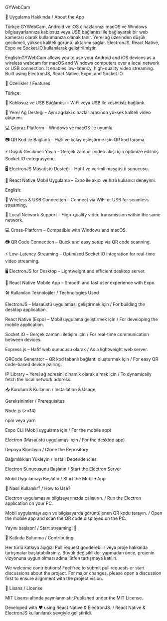 GYWebCam

📖 Uygulama Hakkında / About the App

Türkçe:GYWebCam, Android ve iOS cihazlarınızı macOS ve Windows bilgisayarlarınıza kablosuz veya USB bağlantısı ile bağlayarak bir web kamerası olarak kullanmanıza olanak tanır. Yerel ağ üzerinden düşük gecikmeli, yüksek kaliteli görüntü aktarımı sağlar. ElectronJS, React Native, Expo ve Socket.IO kullanılarak geliştirilmiştir.

English:GYWebCam allows you to use your Android and iOS devices as a wireless webcam for macOS and Windows computers over a local network or USB connection. It enables low-latency, high-quality video streaming. Built using ElectronJS, React Native, Expo, and Socket.IO.

🚀 Özellikler / Features

Türkçe:

📡 Kablosuz ve USB Bağlantısı – WiFi veya USB ile kesintisiz bağlantı.

🔗 Yerel Ağ Desteği – Aynı ağdaki cihazlar arasında yüksek kaliteli video aktarımı.

💻 Çapraz Platform – Windows ve macOS ile uyumlu.

📷 QR Kod ile Bağlantı – Hızlı ve kolay eşleştirme için QR kod tarama.

⚡ Düşük Gecikmeli Yayın – Gerçek zamanlı video akışı için optimize edilmiş Socket.IO entegrasyonu.

🖥 ElectronJS Masaüstü Desteği – Hafif ve verimli masaüstü sunucusu.

📱 React Native Mobil Uygulama – Expo ile akıcı ve hızlı kullanıcı deneyimi.

English:

📡 Wireless & USB Connection – Connect via WiFi or USB for seamless streaming.

🔗 Local Network Support – High-quality video transmission within the same network.

💻 Cross-Platform – Compatible with Windows and macOS.

📷 QR Code Connection – Quick and easy setup via QR code scanning.

⚡ Low-Latency Streaming – Optimized Socket.IO integration for real-time video streaming.

🖥 ElectronJS for Desktop – Lightweight and efficient desktop server.

📱 React Native Mobile App – Smooth and fast user experience with Expo.

🛠️ Kullanılan Teknolojiler / Technologies Used

ElectronJS – Masaüstü uygulaması geliştirmek için / For building the desktop application.

React Native (Expo) – Mobil uygulama geliştirmek için / For developing the mobile application.

Socket.IO – Gerçek zamanlı iletişim için / For real-time communication between devices.

Express.js – Hafif web sunucusu olarak / As a lightweight web server.

QRCode Generator – QR kod tabanlı bağlantı oluşturmak için / For easy QR code-based device pairing.

IP Library – Yerel ağ adresini dinamik olarak almak için / To dynamically fetch the local network address.

📥 Kurulum & Kullanım / Installation & Usage

Gereksinimler / Prerequisites

Node.js (>=14)

npm veya yarn

Expo CLI (Mobil uygulama için / For the mobile app)

Electron (Masaüstü uygulaması için / For the desktop app)

Depoyu Klonlayın / Clone the Repository

Bağımlılıkları Yükleyin / Install Dependencies

Electron Sunucusunu Başlatın / Start the Electron Server

Mobil Uygulamayı Başlatın / Start the Mobile App

📌 Nasıl Kullanılır? / How to Use?

Electron uygulamasını bilgisayarınızda çalıştırın. / Run the Electron application on your PC.

Mobil uygulamayı açın ve bilgisayarda görüntülenen QR kodu tarayın. / Open the mobile app and scan the QR code displayed on the PC.

Yayını başlatın! / Start streaming! 🎥



🤝 Katkıda Bulunma / Contributing

Her türlü katkıya açığız! Pull request gönderebilir veya proje hakkında tartışmalar başlatabilirsiniz. Büyük değişiklikler yapmadan önce, projenin vizyonuna uygun olması adına lütfen tartışmaya katılın.

We welcome contributions! Feel free to submit pull requests or start discussions about the project. For major changes, please open a discussion first to ensure alignment with the project vision.

📜 Lisans / License

MIT Lisansı altında yayınlanmıştır.Published under the MIT License.

Developed with ❤️ using React Native & ElectronJS. / React Native & ElectronJS kullanılarak sevgiyle geliştirildi.

